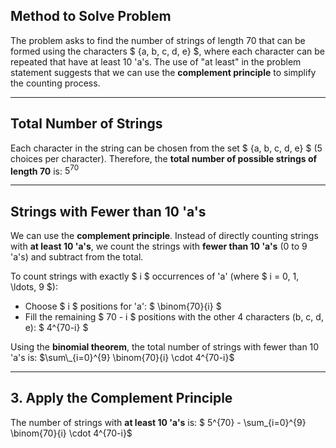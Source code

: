 ## Method to Solve Problem

The problem asks to find the number of strings of length 70 that can be formed using the characters $ \{a, b, c, d, e\} $, where each character can be repeated that have at least 10 'a's. The use of "at least" in the problem statement suggests that we can use the **complement principle** to simplify the counting process.

---

## **Total Number of Strings**

Each character in the string can be chosen from the set $ \{a, b, c, d, e\} $ (5 choices per character). Therefore, the **total number of possible strings of length 70** is: $5^{70}$

---

## **Strings with Fewer than 10 'a's**

We can use the **complement principle**. Instead of directly counting strings with **at least 10 'a's**, we count the strings with **fewer than 10 'a's** (0 to 9 'a's) and subtract from the total.

To count strings with exactly $ i $ occurrences of 'a' (where $ i = 0, 1, \ldots, 9 $):

- Choose $ i $ positions for 'a': $ \binom{70}{i} $
- Fill the remaining $ 70 - i $ positions with the other 4 characters (b, c, d, e): $ 4^{70-i} $

Using the **binomial theorem**, the total number of strings with fewer than 10 'a's is: $\sum\_{i=0}^{9} \binom{70}{i} \cdot 4^{70-i}$

---

## **3. Apply the Complement Principle**

The number of strings with **at least 10 'a's** is: $ 5^{70} - \sum\_{i=0}^{9} \binom{70}{i} \cdot 4^{70-i}$
